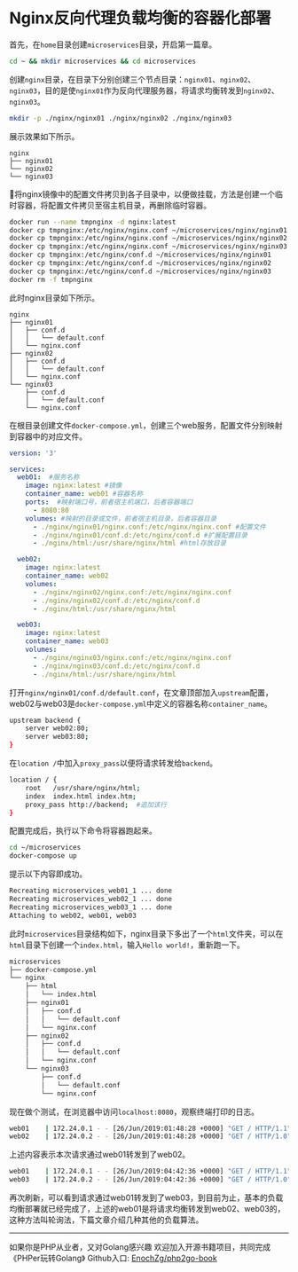 # Nginx反向代理负载均衡的容器化部署

首先，在`home`目录创建`microservices`目录，开启第一篇章。

```bash
cd ~ && mkdir microservices && cd microservices
```

创建`nginx`目录，在目录下分别创建三个节点目录：`nginx01`、`nginx02`、`nginx03`，目的是使`nginx01`作为反向代理服务器，将请求均衡转发到`nginx02`、`nginx03`。

```bash
mkdir -p ./nginx/nginx01 ./nginx/nginx02 ./nginx/nginx03
```

展示效果如下所示。

```
nginx
├── nginx01
└── nginx02
└── nginx03
```

将nginx镜像中的配置文件拷贝到各子目录中，以便做挂载，方法是创建一个临时容器，将配置文件拷贝至宿主机目录，再删除临时容器。

```bash
docker run --name tmpnginx -d nginx:latest
docker cp tmpnginx:/etc/nginx/nginx.conf ~/microservices/nginx/nginx01
docker cp tmpnginx:/etc/nginx/nginx.conf ~/microservices/nginx/nginx02
docker cp tmpnginx:/etc/nginx/nginx.conf ~/microservices/nginx/nginx03
docker cp tmpnginx:/etc/nginx/conf.d ~/microservices/nginx/nginx01
docker cp tmpnginx:/etc/nginx/conf.d ~/microservices/nginx/nginx02
docker cp tmpnginx:/etc/nginx/conf.d ~/microservices/nginx/nginx03
docker rm -f tmpnginx
```

此时nginx目录如下所示。

```
nginx
├── nginx01
│   ├── conf.d
│   │   └── default.conf
│   └── nginx.conf
├── nginx02
│   ├── conf.d
│   │   └── default.conf
│   └── nginx.conf
└── nginx03
    ├── conf.d
    │   └── default.conf
    └── nginx.conf
```

在根目录创建文件`docker-compose.yml`，创建三个web服务，配置文件分别映射到容器中的对应文件。

```yml
version: '3'

services:
  web01:  #服务名称
    image: nginx:latest #镜像
    container_name: web01 #容器名称
    ports:  #映射端口号，前者宿主机端口，后者容器端口
      - 8080:80
    volumes: #映射的目录或文件，前者宿主机目录，后者容器目录
      - ./nginx/nginx01/nginx.conf:/etc/nginx/nginx.conf #配置文件
      - ./nginx/nginx01/conf.d:/etc/nginx/conf.d #扩展配置目录
      - ./nginx/html:/usr/share/nginx/html #html存放目录

  web02:
    image: nginx:latest
    container_name: web02
    volumes:
      - ./nginx/nginx02/nginx.conf:/etc/nginx/nginx.conf
      - ./nginx/nginx02/conf.d:/etc/nginx/conf.d
      - ./nginx/html:/usr/share/nginx/html

  web03:
    image: nginx:latest
    container_name: web03
    volumes:
      - ./nginx/nginx03/nginx.conf:/etc/nginx/nginx.conf
      - ./nginx/nginx03/conf.d:/etc/nginx/conf.d
      - ./nginx/html:/usr/share/nginx/html
```

打开`nginx/nginx01/conf.d/default.conf`，在文章顶部加入`upstream`配置，web02与web03是`docker-compose.yml`中定义的容器名称`container_name`。

```bash
upstream backend {
    server web02:80;
    server web03:80;
}
```

在`location /`中加入`proxy_pass`以便将请求转发给`backend`。

```bash
location / {
    root   /usr/share/nginx/html;
    index  index.html index.htm;
    proxy_pass http://backend;  #追加该行
}
```

配置完成后，执行以下命令将容器跑起来。

```bash
cd ~/microservices
docker-compose up
```

提示以下内容即成功。

```bash
Recreating microservices_web01_1 ... done
Recreating microservices_web02_1 ... done
Recreating microservices_web03_1 ... done
Attaching to web02, web01, web03
```

此时`microservices`目录结构如下，nginx目录下多出了一个`html`文件夹，可以在`html`目录下创建一个`index.html`，输入`Hello world!`，重新跑一下。

```bash
microservices
├── docker-compose.yml
└── nginx
    ├── html
    │   └── index.html
    ├── nginx01
    │   ├── conf.d
    │   │   └── default.conf
    │   └── nginx.conf
    ├── nginx02
    │   ├── conf.d
    │   │   └── default.conf
    │   └── nginx.conf
    └── nginx03
        ├── conf.d
        │   └── default.conf
        └── nginx.conf
```

现在做个测试，在浏览器中访问`localhost:8080`，观察终端打印的日志。

```bash
web01    | 172.24.0.1 - - [26/Jun/2019:01:48:28 +0000] "GET / HTTP/1.1" 304 0 "-" "Mozilla/5.0 (Macintosh; Intel Mac OS X 10_14_2) AppleWebKit/537.36 (KHTML, like Gecko) Chrome/74.0.3729.169 Safari/537.36" "-"
web02    | 172.24.0.2 - - [26/Jun/2019:01:48:28 +0000] "GET / HTTP/1.0" 304 0 "-" "Mozilla/5.0 (Macintosh; Intel Mac OS X 10_14_2) AppleWebKit/537.36 (KHTML, like Gecko) Chrome/74.0.3729.169 Safari/537.36" "-"
```

上述内容表示本次请求通过web01转发到了web02。

```bash
web01    | 172.24.0.1 - - [26/Jun/2019:04:42:36 +0000] "GET / HTTP/1.1" 304 0 "-" "Mozilla/5.0 (Macintosh; Intel Mac OS X 10_14_2) AppleWebKit/537.36 (KHTML, like Gecko) Chrome/74.0.3729.169 Safari/537.36" "-"
web03    | 172.24.0.2 - - [26/Jun/2019:04:42:36 +0000] "GET / HTTP/1.0" 304 0 "-" "Mozilla/5.0 (Macintosh; Intel Mac OS X 10_14_2) AppleWebKit/537.36 (KHTML, like Gecko) Chrome/74.0.3729.169 Safari/537.36" "-"
```

再次刷新，可以看到请求通过web01转发到了web03，到目前为止，基本的负载均衡部署就已经完成了，上述的web01是将请求均衡转发到web02、web03的，这种方法叫轮询法，下篇文章介绍几种其他的负载算法。

---
如果你是PHP从业者，又对Golang感兴趣
欢迎加入开源书籍项目，共同完成《PHPer玩转Golang》
Github入口: [EnochZg/php2go-book](https://github.com/EnochZg/php2go-book)